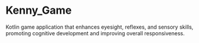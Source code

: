 # Kenny_Game
Kotlin game application that enhances eyesight, reflexes, and sensory skills, promoting cognitive development and improving overall responsiveness.
